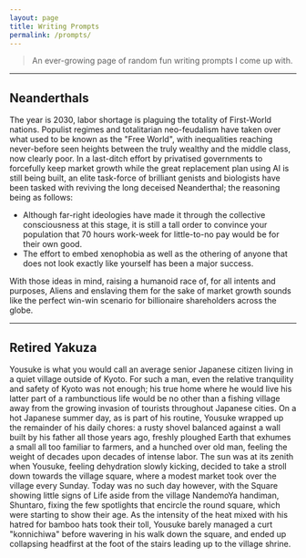 ```yaml
---
layout: page
title: Writing Prompts
permalink: /prompts/
---
```


> An ever-growing page of random fun writing prompts I come up with.

---

## Neanderthals

The year is 2030, labor shortage is plaguing the totality of First-World nations. Populist regimes and totalitarian neo-feudalism have taken over what used to be known as the "Free World", with inequalities reaching never-before seen heights between the truly wealthy and the middle class, now clearly poor.
In a last-ditch effort by privatised governments to forcefully keep market growth while the great replacement plan using AI is still being built, an elite task-force of brilliant genists and biologists have been tasked with reviving the long deceised Neanderthal; the reasoning being as follows:
- Although far-right ideologies have made it through the collective consciousness at this stage, it is still a tall order to convince your population that 70 hours work-week for little-to-no pay would be for their own good.
- The effort to embed xenophobia as well as the othering of anyone that does not look exactly like yourself has been a major success.

With those ideas in mind, raising a humanoid race of, for all intents and purposes, Aliens and enslaving them for the sake of market growth sounds like the perfect win-win scenario for billionaire shareholders across the globe.

---

## Retired Yakuza

Yousuke is what you would call an average senior Japanese citizen living in a quiet village outside of Kyoto. For such a man, even the relative tranquility and safety of Kyoto was not enough; his true home where he would live his latter part of a rambunctious life would be no other than a fishing village away from the growing invasion of tourists throughout Japanese cities. On a hot Japanese summer day, as is part of his routine, Yousuke wrapped up the remainder of his daily chores: a rusty shovel balanced against a wall built by his father all those years ago, freshly ploughed Earth that exhumes a small all too familiar to farmers, and a hunched over old man, feeling the weight of decades upon decades of intense labor. The sun was at its zenith when Yousuke, feeling dehydration slowly kicking, decided to take a stroll down towards the village square, where a modest market took over the village every Sunday. Today was no such day however, with the Square showing little signs of Life aside from the village NandemoYa handiman, Shuntaro, fixing the few spotlights that encircle the round square, which were starting to show their age. As the intensity of the heat mixed with his hatred for bamboo hats took their toll, Yousuke barely managed a curt "konnichiwa" before wavering in his walk down the square, and ended up collapsing headfirst at the foot of the stairs leading up to the village shrine.
